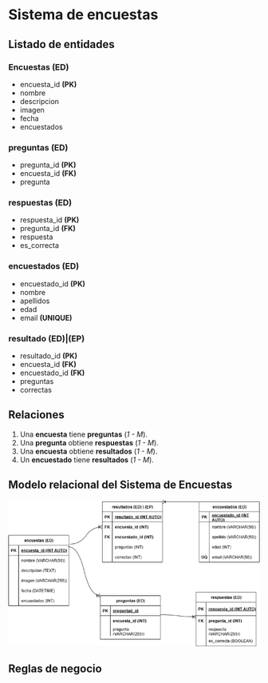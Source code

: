 # Sistema de encuestas

## Listado de entidades

### Encuestas **(ED)**

- encuesta_id **(PK)**
- nombre
- descripcion
- imagen
- fecha
- encuestados

### preguntas **(ED)**

- pregunta_id **(PK)**
- encuesta_id **(FK)**
- pregunta

### respuestas **(ED)**

- respuesta_id **(PK)**
- pregunta_id **(FK)**
- respuesta
- es_correcta

### encuestados **(ED)**

- encuestado_id **(PK)**
- nombre
- apellidos
- edad
- email **(UNIQUE)**

### resultado **(ED)|(EP)**

- resultado_id **(PK)**
- encuesta_id **(FK)**
- encuestado_id **(FK)**
- preguntas
- correctas

## Relaciones

1. Una **encuesta** tiene **preguntas** (_1 - M_).
1. Una **pregunta** obtiene **respuestas** (_1 - M_).
1. Una **encuesta** obtiene **resultados** (_1 - M_).
1. Un **encuestado** tiene **resultados** (_1 - M_).

## Modelo relacional del Sistema de Encuestas

![Sistema de encuestas](./sistema_encuestas.drawio.png)

## Reglas de negocio

